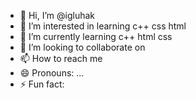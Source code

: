 - 👋 Hi, I’m @igluhak
- 👀 I’m interested in learning c++ css html 
- 🌱 I’m currently learning c++ html css
- 💞️ I’m looking to collaborate on 
- 📫 How to reach me 
- 😄 Pronouns: ...
- ⚡ Fun fact: 

<!---
igluhak/igluhak is a ✨ special ✨ repository because its `README.md` (this file) appears on your GitHub profile.
You can click the Preview link to take a look at your changes.
--->
